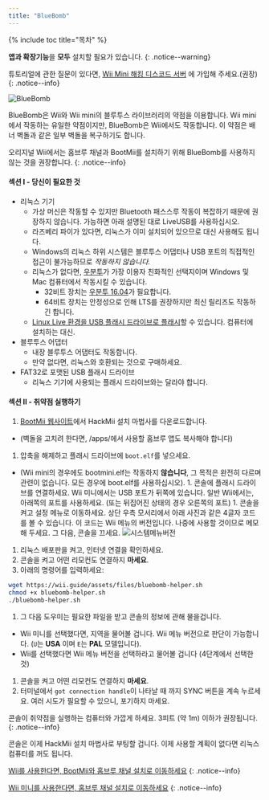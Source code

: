 ```yaml
---
title: "BlueBomb"
---
```


{% include toc title="목차" %}

**앱과 확장기능**을 **모두** 설치할 필요가 있습니다.
{: .notice--warning}

튜토리얼에 관한 질문이 있다면, [Wii Mini 해킹 디스코드 서버](https://discord.gg/6ryxnkS) 에 가입해 주세요.(권장)
{: .notice--info}

![BlueBomb](/images/bluebomb.png)

BlueBomb은 Wii와 Wii mini의 블루투스 라이브러리의 약점을 이용합니다. Wii mini에서 작동하는 유일한 약점이지만, BlueBomb은 Wii에서도 작동합니다. 이 약점은 배너 벽돌과 같은 일부 벽돌을 복구하기도 합니다.

오리지널 Wii에서는 홈브루 채널과 BootMii를 설치하기 위해 BlueBomb를 사용하지 않는 것을 권장합니다.
{: .notice--info}

#### 섹션 I - 당신이 필요한 것
- 리눅스 기기
  - 가상 머신은 작동할 수 있지만 Bluetooth 패스스루 작동이 복잡하기 때문에 권장하지 않습니다. 가능하면 아래 설명된 대로 LiveUSB를 사용하십시오.
  - 라즈베리 파이가 있다면, 리눅스가 이미 설치되어 있으므로 대신 사용해도 됩니다.
  - Windows의 리눅스 하위 시스템은 블루투스 어댑터나 USB 포트의 직접적인 접근이 불가능하므로 *작동하지 않습니다.*
  - 리눅스가 없다면, [우분투](https://ubuntu.com/download/desktop)가 가장 이용자 친화적인 선택지이며 Windows 및 Mac 컴퓨터에서 작동시킬 수 있습니다.
    - 32비트 장치는 [우분투 16.04](http://releases.ubuntu.com/16.04/)가 필요합니다.
    - 64비트 장치는 안정성으로 인해 LTS를 권장하지만 최신 릴리즈도 작동하긴 합니다.
  - [Linux Live 환경을 USB 플래시 드라이브로 플래시](https://ubuntu.com/tutorials/tutorial-create-a-usb-stick-on-windows#1-overview)할 수 있습니다. 컴퓨터에 설치하는 대신.
- 블루투스 어댑터
  - 내장 블루투스 어댑터도 작동합니다.
  - 만약 없다면, 리눅스와 호환되는 것으로 구매하세요.
- FAT32로 포맷된 USB 플래시 드라이브
  - 리눅스 기기에 사용되는 플래시 드라이브와는 달라야 합니다.

#### 섹션 II - 취약점 실행하기
1. [BootMii 웹사이트](https://bootmii.org/download/)에서 HackMii 설치 마법사를 다운로드합니다.
- (벽돌을 고치려 한다면, /apps/에서 사용할 홈브루 앱도 복사해야 합니다)
1. 압축을 해제하고 플래시 드라이브에 `boot.elf`를 넣으세요.
- (Wii mini의 경우에도 bootmini.elf는 작동하지 **않습니다**, 그 목적은 완전히 다르며 관련이 없습니다. 모든 경우에 boot.elf를 사용하십시오). 1. 콘솔에 플래시 드라이브를 연결하세요. Wii 미니에서는 USB 포트가 뒤쪽에 있습니다. 일반 Wii에서는, 아래쪽의 포트를 사용하세요. (또는 뒤집어진 상태의 경우 오른쪽의 포트) 1. 콘솔을 켜고 설정 메뉴로 이동하세요. 상단 우측 모서리에서 아래 사진과 같은 4글자 코드를 볼 수 있습니다. 이 코드는 Wii 메뉴의 버전입니다. 나중에 사용할 것이므로 메모해 두세요. 그 다음, 콘솔을 끄세요. ![시스템메뉴버전](/images/Wii/SystemMenuVersion.png)
1. 리눅스 배포판을 켜고, 인터넷 연결을 확인하세요.
1. 콘솔을 켜고 어떤 리모컨도 연결하지 **마세요**.
1. 아래의 명령어를 입력하세요:
```bash
wget https://wii.guide/assets/files/bluebomb-helper.sh
chmod +x bluebomb-helper.sh
./bluebomb-helper.sh
```
1. 그 다음 도우미는 필요한 파일을 받고 콘솔의 정보에 관해 물을겁니다.
  - Wii 미니를 선택했다면, 지역을 물어볼 겁니다. Wii 메뉴 버전으로 판단이 가능합니다. (`U`는 **USA** 이며 `E`는 **PAL** 모델입니다).
  - Wii를 선택했다면 Wii 메뉴 버전을 선택하라고 물어볼 겁니다 (4단계에서 선택한 것)
1. 콘솔을 켜고 어떤 리모컨도 연결하지 **마세요**.
1. 터미널에서 `got connection handle`이 나타날 때 까지 SYNC 버튼을 계속 누르세요. 여러 시도가 필요할 수 있으니, 포기하지 마세요.

콘솔이 취약점을 실행하는 컴퓨터와 가깝게 하세요. 3피트 (약 1m) 이하가 권장됩니다.
{: .notice--info}

콘솔은 이제 HackMii 설치 마법사로 부팅할 겁니다. 이제 사용할 계획이 없다면 리눅스 컴퓨터를 꺼도 됩니다.

[Wii를 사용한다면, BootMii와 홈브루 채널 설치로 이동하세요](hbc)
{: .notice--info}

[Wii 미니를 사용한다면, 홈브루 채널 설치로 이동하세요](hbc-mini)
{: .notice--info}
